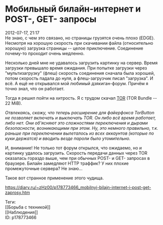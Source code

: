 Мобильный билайн-интернет и POST-, GET- запросы
================================================

   
 2012-07-17, 21:17   
  Не знаю, с чем это связано, но страницы грузятся очень плохо (EDGE). Несмотря на хорошую скорость при скачивании файла (относительно хорошую) загрузка страницы -- целое приключение. Соединение почему-то проходит очень медленно.   
   
 Несколько дней мне не удавалось загрузить картинку на сервер. Время загрузки превышало время ожидания. При попытке загрузки через "мультизагрузку" (флеш) скорость соединения сначала была хорошей, потом скорость падала до нуля, а флеш-загрузчик писал "загрузка". И всё. А ещё не открывался мой любимый дзякиган-форум. Причём я точно знал, что он работает.   
   
 Тогда я решил пойти на хитрость. Я с трудом скачал  [TOR](https://ru.wikipedia.org/wiki/Tor)  (TOR Bundle -- 22 MiB).   
   
  *Отвлекаясь, скажу, что теперь расширение для файерфокса TorButton не позволяет включать и выключать TOR. Он либо всё время работает, либо нет. Они об'ясняют это сложностями переключения и дырами безопасности, возникающими при этом. Ну, это немного правильно, т.к. раньше при переключении вылеталось из всех аккаунтов (которые по куки держатся) и вводить везде пароли было утомительно.*    
   
 И, внимание! Не только тот форум открылся, что ожидаемо, но и картинку удалось загрузить. Скорость передачи данных через TOR оказалась гораздо выше, чем при обычных POST- и GET- запросах в браузере. Билайн замедляют HTTP траффик? У них плохие промежуточные сервера? Не знаю...   
   
 Такое вот странное применение этого чудища.   
    
 <https://diary.ru/~zHz00/p178773466_mobilnyj-bilajn-internet-i-post-get-zaprosy.htm>   
   
 Теги:   
 [[Борьба с техникой]]   
 [[Наблюдения]]   
 ID: p178773466